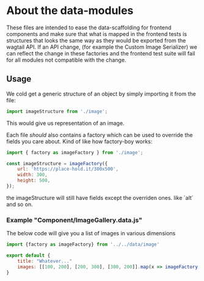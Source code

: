 # About the data-modules

These files are intended to ease the data-scaffolding for frontend components and make sure that
what is mapped in the frontend tests is structures that looks the same way as they would be exported
from the wagtail API. If an API change, (for example the Custom Image Serializer) we can reflect the change
in these factories and the frontend test suite will fail for all modules not compatible with the change.

## Usage

We cold get a generic structure of an object by simply importing it from the file:

```js
import imageStructure from './image';
```

This would give us representation of an image.

Each file _should_ also contains a factory which can be used to override the fields you care about. Kind of like
how factory-boy works:

```js
import { factory as imageFactory } from './image';

const imageStructure = imageFactory({
    url: 'https://place-hold.it/300x500',
    width: 300,
    height: 500,
});
```

the imageStructure will still have fields except the overriden ones. like ´alt´ and so on.

### Example "Component/ImageGallery.data.js"

The below code will give you a list of images in various dimensions

```js
import {factory as imageFactory} from '../../data/image'

export default {
    title: "Whatever..."
    images: [[100, 200], [200, 300], [300, 200]].map(x => imageFactory({url: `https://place-hold.it/${x[0]}x${x[1]}`, width: x[0], height: x[1]}))
}
```
